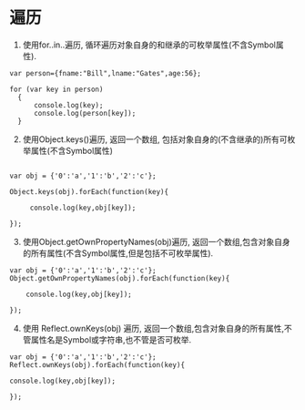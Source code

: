 

# 遍历

1. 使用for..in..遍历, 循环遍历对象自身的和继承的可枚举属性(不含Symbol属性).
```
var person={fname:"Bill",lname:"Gates",age:56};

for (var key in person)
  {
	  console.log(key);
	  console.log(person[key]);
  }

```

2. 使用Object.keys()遍历, 返回一个数组, 包括对象自身的(不含继承的)所有可枚举属性(不含Symbol属性)
```

var obj = {'0':'a','1':'b','2':'c'};

Object.keys(obj).forEach(function(key){

     console.log(key,obj[key]);

});
```

3. 使用Object.getOwnPropertyNames(obj)遍历, 返回一个数组,包含对象自身的所有属性(不含Symbol属性,但是包括不可枚举属性).
```
var obj = {'0':'a','1':'b','2':'c'};
Object.getOwnPropertyNames(obj).forEach(function(key){

    console.log(key,obj[key]);

});
```

4. 使用 Reflect.ownKeys(obj) 遍历, 返回一个数组,包含对象自身的所有属性,不管属性名是Symbol或字符串,也不管是否可枚举.  
```
var obj = {'0':'a','1':'b','2':'c'};
Reflect.ownKeys(obj).forEach(function(key){

console.log(key,obj[key]);

});
```